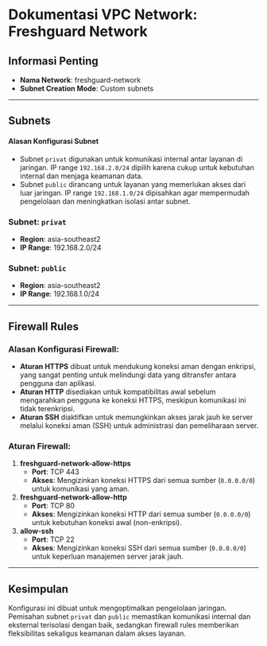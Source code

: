 # Dokumentasi VPC Network: Freshguard Network

## Informasi Penting
- **Nama Network**: freshguard-network
- **Subnet Creation Mode**: Custom subnets

---

## Subnets

#### Alasan Konfigurasi Subnet
- Subnet `privat` digunakan untuk komunikasi internal antar layanan di jaringan. IP range `192.168.2.0/24` dipilih karena cukup untuk kebutuhan internal dan menjaga keamanan data.
- Subnet `public` dirancang untuk layanan yang memerlukan akses dari luar jaringan. IP range `192.168.1.0/24` dipisahkan agar mempermudah pengelolaan dan meningkatkan isolasi antar subnet.

### Subnet: `privat`
- **Region**: asia-southeast2
- **IP Range**: 192.168.2.0/24

### Subnet: `public`
- **Region**: asia-southeast2
- **IP Range**: 192.168.1.0/24

---

## Firewall Rules

### **Alasan Konfigurasi Firewall:**
- **Aturan HTTPS** dibuat untuk mendukung koneksi aman dengan enkripsi, yang sangat penting untuk melindungi data yang ditransfer antara pengguna dan aplikasi.
- **Aturan HTTP** disediakan untuk kompatibilitas awal sebelum mengarahkan pengguna ke koneksi HTTPS, meskipun komunikasi ini tidak terenkripsi.
- **Aturan SSH** diaktifkan untuk memungkinkan akses jarak jauh ke server melalui koneksi aman (SSH) untuk administrasi dan pemeliharaan server.

### Aturan Firewall:
1. **freshguard-network-allow-https**
   - **Port**: TCP 443
   - **Akses**: Mengizinkan koneksi HTTPS dari semua sumber (`0.0.0.0/0`) untuk komunikasi yang aman.
2. **freshguard-network-allow-http**
   - **Port**: TCP 80
   - **Akses**: Mengizinkan koneksi HTTP dari semua sumber (`0.0.0.0/0`) untuk kebutuhan koneksi awal (non-enkripsi).
3. **allow-ssh**
   - **Port**: TCP 22
   - **Akses**: Mengizinkan koneksi SSH dari semua sumber (`0.0.0.0/0`) untuk keperluan manajemen server jarak jauh.
---

## Kesimpulan
Konfigurasi ini dibuat untuk mengoptimalkan pengelolaan jaringan. Pemisahan subnet `privat` dan `public` memastikan komunikasi internal dan eksternal terisolasi dengan baik, sedangkan firewall rules memberikan fleksibilitas sekaligus keamanan dalam akses layanan.
